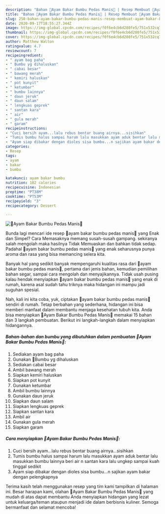 ```yaml
---
description: "Bahan 🍁Ayam Bakar Bumbu Pedas Manis🍁 | Resep Membuat 🍁Ayam Bakar Bumbu Pedas Manis🍁 Yang Enak Dan Lezat"
title: "Bahan 🍁Ayam Bakar Bumbu Pedas Manis🍁 | Resep Membuat 🍁Ayam Bakar Bumbu Pedas Manis🍁 Yang Enak Dan Lezat"
slug: 250-bahan-ayam-bakar-bumbu-pedas-manis-resep-membuat-ayam-bakar-bumbu-pedas-manis-yang-enak-dan-lezat
date: 2020-09-17T18:55:27.344Z
image: https://img-global.cpcdn.com/recipes/f0f6e4cb6d280fe5/751x532cq70/🍁ayam-bakar-bumbu-pedas-manis🍁-foto-resep-utama.jpg
thumbnail: https://img-global.cpcdn.com/recipes/f0f6e4cb6d280fe5/751x532cq70/🍁ayam-bakar-bumbu-pedas-manis🍁-foto-resep-utama.jpg
cover: https://img-global.cpcdn.com/recipes/f0f6e4cb6d280fe5/751x532cq70/🍁ayam-bakar-bumbu-pedas-manis🍁-foto-resep-utama.jpg
author: Matthew Walton
ratingvalue: 4.7
reviewcount: 7
recipeingredient:
- " ayam bag paha"
- " Bumbu yg dihaluskan"
- " cabai besar"
- " bawang merah"
- " kemiri haluskan"
- " pot kunyit"
- " ketumbar"
- " bumbu lainnya"
- " daun jeruk"
- " daun salam"
- " lengkuas geprek"
- " santan kara"
- " air"
- " gula merah"
- " garam"
recipeinstructions:
- "Cuci bersih ayam...lalu rebus bentar buang airnya...sisihkan"
- "Tumis bumbu halus sampai harum lalu masukkan ayam aduk bentar lalu masukkan bumbu lainnya beri air n santan kara lalu ungkep sampai kuah tinggal sedikit"
- "Ayam siap dibakar dengan dioles sisa bumbu...n sajikan ayam bakar dengan pelengkapnya"
categories:
- Resep
tags:
- ayam
- bakar
- bumbu

katakunci: ayam bakar bumbu 
nutrition: 102 calories
recipecuisine: Indonesian
preptime: "PT38M"
cooktime: "PT53M"
recipeyield: "3"
recipecategory: Dessert

---
```



![🍁Ayam Bakar Bumbu Pedas Manis🍁](https://img-global.cpcdn.com/recipes/f0f6e4cb6d280fe5/751x532cq70/🍁ayam-bakar-bumbu-pedas-manis🍁-foto-resep-utama.jpg)

Bunda lagi mencari ide resep 🍁ayam bakar bumbu pedas manis🍁 yang Enak dan Simpel? Cara Memasaknya memang susah-susah gampang. sekiranya salah mengolah maka hasilnya Tidak Memuaskan dan bahkan tidak sedap. Padahal 🍁ayam bakar bumbu pedas manis🍁 yang enak seharusnya punya aroma dan rasa yang bisa memancing selera kita.

Banyak hal yang sedikit banyak mempengaruhi kualitas rasa dari 🍁ayam bakar bumbu pedas manis🍁, pertama dari jenis bahan, kemudian pemilihan bahan segar, sampai cara mengolah dan menyajikannya. Tidak usah pusing kalau hendak menyiapkan 🍁ayam bakar bumbu pedas manis🍁 yang enak di rumah, karena asal sudah tahu triknya maka hidangan ini mampu jadi suguhan spesial.




Nah, kali ini kita coba, yuk, ciptakan 🍁ayam bakar bumbu pedas manis🍁 sendiri di rumah. Tetap berbahan yang sederhana, hidangan ini bisa memberi manfaat dalam membantu menjaga kesehatan tubuh kita. Anda bisa menyiapkan 🍁Ayam Bakar Bumbu Pedas Manis🍁 memakai 15 bahan dan 3 langkah pembuatan. Berikut ini langkah-langkah dalam menyiapkan hidangannya.

<!--inarticleads1-->

##### Bahan-bahan dan bumbu yang dibutuhkan dalam pembuatan 🍁Ayam Bakar Bumbu Pedas Manis🍁:

1. Sediakan  ayam bag paha
1. Gunakan  💚Bumbu yg dihaluskan
1. Sediakan  cabai besar
1. Ambil  bawang merah
1. Siapkan  kemiri haluskan
1. Siapkan  pot kunyit
1. Gunakan  ketumbar
1. Ambil  bumbu lainnya
1. Gunakan  daun jeruk
1. Siapkan  daun salam
1. Siapkan  lengkuas geprek
1. Siapkan  santan kara
1. Ambil  air
1. Gunakan  gula merah
1. Siapkan  garam




<!--inarticleads2-->

##### Cara menyiapkan 🍁Ayam Bakar Bumbu Pedas Manis🍁:

1. Cuci bersih ayam...lalu rebus bentar buang airnya...sisihkan
1. Tumis bumbu halus sampai harum lalu masukkan ayam aduk bentar lalu masukkan bumbu lainnya beri air n santan kara lalu ungkep sampai kuah tinggal sedikit
1. Ayam siap dibakar dengan dioles sisa bumbu...n sajikan ayam bakar dengan pelengkapnya




Terima kasih telah menggunakan resep yang tim kami tampilkan di halaman ini. Besar harapan kami, olahan 🍁Ayam Bakar Bumbu Pedas Manis🍁 yang mudah di atas dapat membantu Anda menyiapkan hidangan yang lezat untuk keluarga/teman ataupun menjadi ide dalam berbisnis kuliner. Semoga bermanfaat dan selamat mencoba!
